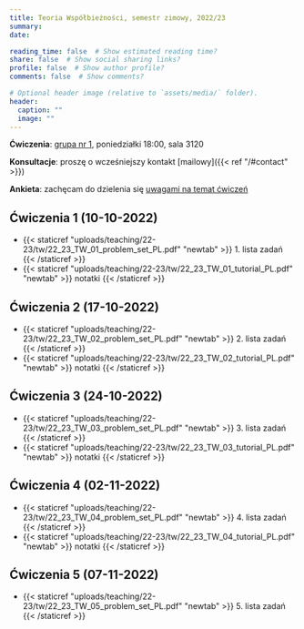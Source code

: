 ```yaml
---
title: Teoria Współbieżności, semestr zimowy, 2022/23
summary: 
date: 

reading_time: false  # Show estimated reading time?
share: false  # Show social sharing links?
profile: false  # Show author profile?
comments: false  # Show comments?

# Optional header image (relative to `assets/media/` folder).
header:
  caption: ""
  image: ""
---
```


**Ćwiczenia**: [grupa nr 1](https://usosweb.mimuw.edu.pl/kontroler.php?_action=katalog2/przedmioty/pokazZajecia&zaj_cyk_id=495497&gr_nr=1), poniedziałki 18:00, sala 3120

**Konsultacje**: proszę o wcześniejszy kontakt [mailowy]({{< ref "/#contact" >}})

**Ankieta**: zachęcam do dzielenia się [uwagami na temat ćwiczeń](https://docs.google.com/forms/d/e/1FAIpQLSdWP-PnVTyL6H4elG_VDXW0WvPcniWKwz7bsGQf3l9UmgGTuA/viewform?usp=sf_link)

## Ćwiczenia 1 (10-10-2022)
- {{< staticref "uploads/teaching/22-23/tw/22_23_TW_01_problem_set_PL.pdf" "newtab" >}} 1. lista zadań {{< /staticref >}}
- {{< staticref "uploads/teaching/22-23/tw/22_23_TW_01_tutorial_PL.pdf" "newtab" >}} notatki {{< /staticref >}}

## Ćwiczenia 2 (17-10-2022)
- {{< staticref "uploads/teaching/22-23/tw/22_23_TW_02_problem_set_PL.pdf" "newtab" >}} 2. lista zadań {{< /staticref >}}
- {{< staticref "uploads/teaching/22-23/tw/22_23_TW_02_tutorial_PL.pdf" "newtab" >}} notatki {{< /staticref >}}

## Ćwiczenia 3 (24-10-2022)
- {{< staticref "uploads/teaching/22-23/tw/22_23_TW_03_problem_set_PL.pdf" "newtab" >}} 3. lista zadań {{< /staticref >}}
- {{< staticref "uploads/teaching/22-23/tw/22_23_TW_03_tutorial_PL.pdf" "newtab" >}} notatki {{< /staticref >}}

## Ćwiczenia 4 (02-11-2022)
- {{< staticref "uploads/teaching/22-23/tw/22_23_TW_04_problem_set_PL.pdf" "newtab" >}} 4. lista zadań {{< /staticref >}}
- {{< staticref "uploads/teaching/22-23/tw/22_23_TW_04_tutorial_PL.pdf" "newtab" >}} notatki {{< /staticref >}}

## Ćwiczenia 5 (07-11-2022)
- {{< staticref "uploads/teaching/22-23/tw/22_23_TW_05_problem_set_PL.pdf" "newtab" >}} 5. lista zadań {{< /staticref >}}
